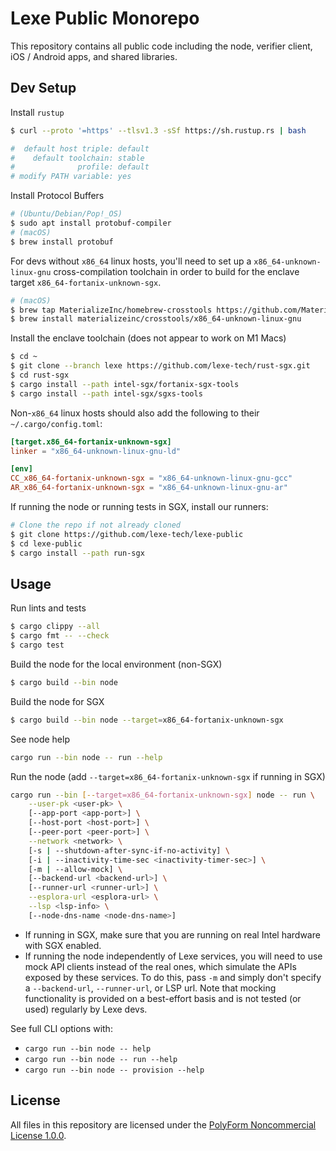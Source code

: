 # Lexe Public Monorepo

This repository contains all public code including the node, verifier client,
iOS / Android apps, and shared libraries.

## Dev Setup

Install `rustup`

```bash
$ curl --proto '=https' --tlsv1.3 -sSf https://sh.rustup.rs | bash

#  default host triple: default
#    default toolchain: stable
#              profile: default
# modify PATH variable: yes
```

Install Protocol Buffers

```bash
# (Ubuntu/Debian/Pop!_OS)
$ sudo apt install protobuf-compiler
# (macOS)
$ brew install protobuf
```

For devs without `x86_64` linux hosts, you'll need to set up a
`x86_64-unknown-linux-gnu` cross-compilation toolchain in order to build for
the enclave target `x86_64-fortanix-unknown-sgx`.

```bash
# (macOS)
$ brew tap MaterializeInc/homebrew-crosstools https://github.com/MaterializeInc/homebrew-crosstools
$ brew install materializeinc/crosstools/x86_64-unknown-linux-gnu
```

Install the enclave toolchain (does not appear to work on M1 Macs)

```bash
$ cd ~
$ git clone --branch lexe https://github.com/lexe-tech/rust-sgx.git
$ cd rust-sgx
$ cargo install --path intel-sgx/fortanix-sgx-tools
$ cargo install --path intel-sgx/sgxs-tools
```

Non-`x86_64` linux hosts should also add the following to their
`~/.cargo/config.toml`:

```toml
[target.x86_64-fortanix-unknown-sgx]
linker = "x86_64-unknown-linux-gnu-ld"

[env]
CC_x86_64-fortanix-unknown-sgx = "x86_64-unknown-linux-gnu-gcc"
AR_x86_64-fortanix-unknown-sgx = "x86_64-unknown-linux-gnu-ar"
```

If running the node or running tests in SGX, install our runners:
```bash
# Clone the repo if not already cloned
$ git clone https://github.com/lexe-tech/lexe-public
$ cd lexe-public
$ cargo install --path run-sgx
```

## Usage

Run lints and tests
```bash
$ cargo clippy --all
$ cargo fmt -- --check
$ cargo test
```

Build the node for the local environment (non-SGX)
```bash
$ cargo build --bin node
```

Build the node for SGX
```bash
$ cargo build --bin node --target=x86_64-fortanix-unknown-sgx
```

See node help

```bash
cargo run --bin node -- run --help
```

Run the node (add `--target=x86_64-fortanix-unknown-sgx` if running in SGX)
```bash
cargo run --bin [--target=x86_64-fortanix-unknown-sgx] node -- run \
    --user-pk <user-pk> \
    [--app-port <app-port>] \
    [--host-port <host-port>] \
    [--peer-port <peer-port>] \
    --network <network> \
    [-s | --shutdown-after-sync-if-no-activity] \
    [-i | --inactivity-time-sec <inactivity-timer-sec>] \
    [-m | --allow-mock] \
    [--backend-url <backend-url>] \
    [--runner-url <runner-url>] \
    --esplora-url <esplora-url> \
    --lsp <lsp-info> \
    [--node-dns-name <node-dns-name>]
```
- If running in SGX, make sure that you are running on real Intel hardware with
  SGX enabled.
- If running the node independently of Lexe services, you will need to use mock
  API clients instead of the real ones, which simulate the APIs exposed by these
  services. To do this, pass `-m` and simply don't specify a `--backend-url`,
  `--runner-url`, or LSP url. Note that mocking functionality is provided on a
  best-effort basis and is not tested (or used) regularly by Lexe devs.

See full CLI options with:
- `cargo run --bin node -- help`
- `cargo run --bin node -- run --help`
- `cargo run --bin node -- provision --help`

## License

All files in this repository are licensed under the [PolyForm Noncommercial
License 1.0.0](https://polyformproject.org/licenses/noncommercial/1.0.0/).
